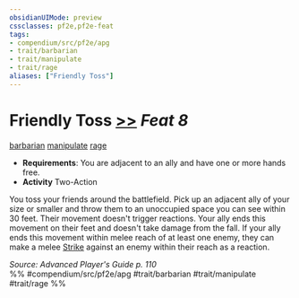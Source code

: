 ```yaml
---
obsidianUIMode: preview
cssclasses: pf2e,pf2e-feat
tags:
- compendium/src/pf2e/apg
- trait/barbarian
- trait/manipulate
- trait/rage
aliases: ["Friendly Toss"]
---
```

# Friendly Toss  [>>](rules/core-rulebook/chapter-9-playing-the-game.md#Actions "Two-Action") *Feat 8*  
[barbarian](rules/traits/barbarian.md "Barbarian Class Trait")  [manipulate](rules/traits/manipulate.md "Manipulate General Trait")  [rage](rules/traits/rage.md "Rage Combat Trait")  

- **Requirements**: You are adjacent to an ally and have one or more hands free.
- **Activity** Two-Action

You toss your friends around the battlefield. Pick up an adjacent ally of your size or smaller and throw them to an unoccupied space you can see within 30 feet. Their movement doesn't trigger reactions. Your ally ends this movement on their feet and doesn't take damage from the fall. If your ally ends this movement within melee reach of at least one enemy, they can make a melee [Strike](rules/actions/strike.md) against an enemy within their reach as a reaction.

*Source: Advanced Player's Guide p. 110*  
%% #compendium/src/pf2e/apg #trait/barbarian #trait/manipulate #trait/rage %%